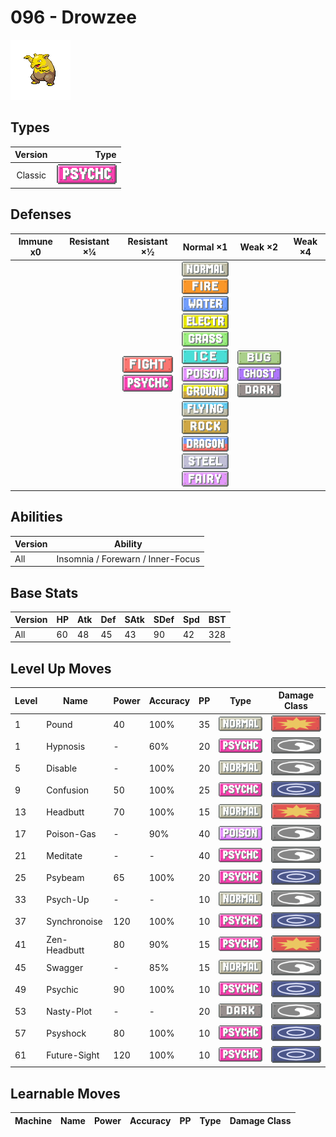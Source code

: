 # 096 - Drowzee

![drowzee](../img/pokemon/096.png)

## Types

| Version | Type                                 |
| :-----: | -----------------------------------: |
| Classic | ![psychic](../img/types/psychic.png) |

## Defenses

| Immune x0 | Resistant ×¼ | Resistant ×½                                                                    | Normal ×1                                                                                                                                                                                                                                                                                                                                                                                                                                                                                            | Weak ×2                                                                                              | Weak ×4 |
| --------- | ------------ | ------------------------------------------------------------------------------- | ---------------------------------------------------------------------------------------------------------------------------------------------------------------------------------------------------------------------------------------------------------------------------------------------------------------------------------------------------------------------------------------------------------------------------------------------------------------------------------------------------- | ---------------------------------------------------------------------------------------------------- | ------- |
|           |              | ![fighting](../img/types/fighting.png)<br/>![psychic](../img/types/psychic.png) | ![normal](../img/types/normal.png)<br/>![fire](../img/types/fire.png)<br/>![water](../img/types/water.png)<br/>![electric](../img/types/electric.png)<br/>![grass](../img/types/grass.png)<br/>![ice](../img/types/ice.png)<br/>![poison](../img/types/poison.png)<br/>![ground](../img/types/ground.png)<br/>![flying](../img/types/flying.png)<br/>![rock](../img/types/rock.png)<br/>![dragon](../img/types/dragon.png)<br/>![steel](../img/types/steel.png)<br/>![fairy](../img/types/fairy.png) | ![bug](../img/types/bug.png)<br/>![ghost](../img/types/ghost.png)<br/>![dark](../img/types/dark.png) |         |

## Abilities

| Version | Ability                           |
| ------- | --------------------------------- |
| All     | Insomnia / Forewarn / Inner-Focus |

## Base Stats

| Version | HP | Atk | Def | SAtk | SDef | Spd | BST |
| ------- | -- | --- | --- | ---- | ---- | --- | --- |
| All     | 60 | 48  | 45  | 43   | 90   | 42  | 328 |

## Level Up Moves

| Level | Name         | Power | Accuracy | PP | Type                                 | Damage Class                           |
| ----- | ------------ | ----- | -------- | -- | ------------------------------------ | -------------------------------------- |
| 1     | Pound        | 40    | 100%     | 35 | ![normal](../img/types/normal.png)   | ![physical](../img/types/physical.png) |
| 1     | Hypnosis     | -     | 60%      | 20 | ![psychic](../img/types/psychic.png) | ![status](../img/types/status.png)     |
| 5     | Disable      | -     | 100%     | 20 | ![normal](../img/types/normal.png)   | ![status](../img/types/status.png)     |
| 9     | Confusion    | 50    | 100%     | 25 | ![psychic](../img/types/psychic.png) | ![special](../img/types/special.png)   |
| 13    | Headbutt     | 70    | 100%     | 15 | ![normal](../img/types/normal.png)   | ![physical](../img/types/physical.png) |
| 17    | Poison-Gas   | -     | 90%      | 40 | ![poison](../img/types/poison.png)   | ![status](../img/types/status.png)     |
| 21    | Meditate     | -     | -        | 40 | ![psychic](../img/types/psychic.png) | ![status](../img/types/status.png)     |
| 25    | Psybeam      | 65    | 100%     | 20 | ![psychic](../img/types/psychic.png) | ![special](../img/types/special.png)   |
| 33    | Psych-Up     | -     | -        | 10 | ![normal](../img/types/normal.png)   | ![status](../img/types/status.png)     |
| 37    | Synchronoise | 120   | 100%     | 10 | ![psychic](../img/types/psychic.png) | ![special](../img/types/special.png)   |
| 41    | Zen-Headbutt | 80    | 90%      | 15 | ![psychic](../img/types/psychic.png) | ![physical](../img/types/physical.png) |
| 45    | Swagger      | -     | 85%      | 15 | ![normal](../img/types/normal.png)   | ![status](../img/types/status.png)     |
| 49    | Psychic      | 90    | 100%     | 10 | ![psychic](../img/types/psychic.png) | ![special](../img/types/special.png)   |
| 53    | Nasty-Plot   | -     | -        | 20 | ![dark](../img/types/dark.png)       | ![status](../img/types/status.png)     |
| 57    | Psyshock     | 80    | 100%     | 10 | ![psychic](../img/types/psychic.png) | ![special](../img/types/special.png)   |
| 61    | Future-Sight | 120   | 100%     | 10 | ![psychic](../img/types/psychic.png) | ![special](../img/types/special.png)   |

## Learnable Moves

| Machine | Name | Power | Accuracy | PP | Type | Damage Class |
| ------- | ---- | ----- | -------- | -- | ---- | ------------ |